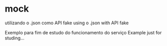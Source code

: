 # mock
utilizando o .json como API fake
using o .json with API fake

Exemplo para fim de estudo do funcionamento do serviço
Example just for studing...
